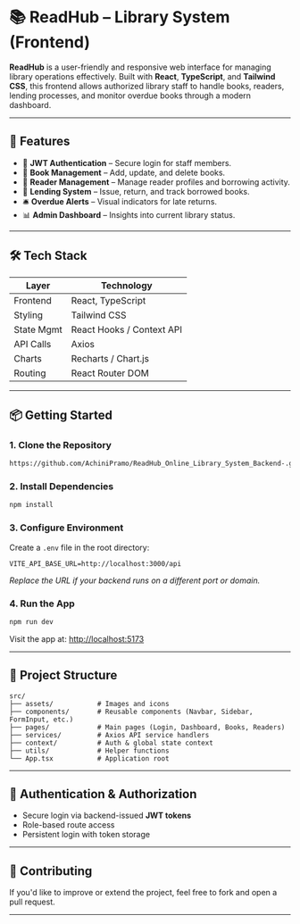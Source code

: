 # 📚 ReadHub – Library System (Frontend)

**ReadHub** is a user-friendly and responsive web interface for managing library operations effectively. Built with **React**, **TypeScript**, and **Tailwind CSS**, this frontend allows authorized library staff to handle books, readers, lending processes, and monitor overdue books through a modern dashboard.

---

## 🚀 Features

- 🔐 **JWT Authentication** – Secure login for staff members.
- 📖 **Book Management** – Add, update, and delete books.
- 👤 **Reader Management** – Manage reader profiles and borrowing activity.
- 📅 **Lending System** – Issue, return, and track borrowed books.
- 🛎️ **Overdue Alerts** – Visual indicators for late returns.
- 📊 **Admin Dashboard** – Insights into current library status.

---

## 🛠️ Tech Stack

| Layer         | Technology                  |
|---------------|------------------------------|
| Frontend      | React, TypeScript            |
| Styling       | Tailwind CSS                 |
| State Mgmt    | React Hooks / Context API    |
| API Calls     | Axios                        |
| Charts        | Recharts / Chart.js          |
| Routing       | React Router DOM             |

---

## 📦 Getting Started

### 1. Clone the Repository

```bash
https://github.com/AchiniPramo/ReadHub_Online_Library_System_Backend-.git

````

### 2. Install Dependencies

```bash
npm install
```

### 3. Configure Environment

Create a `.env` file in the root directory:

```env
VITE_API_BASE_URL=http://localhost:3000/api
```

*Replace the URL if your backend runs on a different port or domain.*

### 4. Run the App

```bash
npm run dev
```

Visit the app at: [http://localhost:5173](http://localhost:5173)

---

## 🧾 Project Structure

```
src/
├── assets/           # Images and icons
├── components/       # Reusable components (Navbar, Sidebar, FormInput, etc.)
├── pages/            # Main pages (Login, Dashboard, Books, Readers)
├── services/         # Axios API service handlers
├── context/          # Auth & global state context
├── utils/            # Helper functions
└── App.tsx           # Application root
```

---

## 🔐 Authentication & Authorization

* Secure login via backend-issued **JWT tokens**
* Role-based route access
* Persistent login with token storage

---

## 🤝 Contributing

If you'd like to improve or extend the project, feel free to fork and open a pull request.

---
